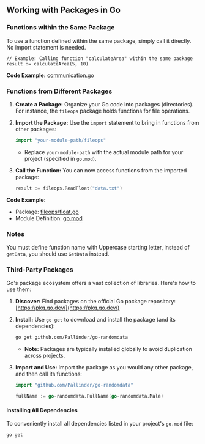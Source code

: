 ## Working with Packages in Go

### Functions within the Same Package

To use a function defined within the same package, simply call it directly. No import statement is needed.

```
// Example: Calling function "calculateArea" within the same package
result := calculateArea(5, 10) 
```
**Code Example:** [communication.go](./04-working-with-packages/communication.go)

### Functions from Different Packages

1. **Create a Package:** Organize your Go code into packages (directories). For instance, the `fileops` package holds functions for file operations. 

2. **Import the Package:** Use the `import` statement to bring in functions from other packages:

   ```go
   import "your-module-path/fileops" 
   ```

   * Replace `your-module-path` with the actual module path for your project (specified in `go.mod`).

3. **Call the Function:**  You can now access functions from the imported package:

   ```go
   result := fileops.ReadFloat("data.txt")
   ```
**Code Example:**  
* Package: [fileops/float.go](./04-working-with-packages/fileops/float.go)
* Module Definition: [go.mod](./04-working-with-packages/go.mod)

### Notes
You must define function name with Uppercase starting letter, instead of `getData`, you should use `GetData` instead.

### Third-Party Packages

Go's package ecosystem offers a vast collection of libraries. Here's how to use them:

1. **Discover:** Find packages on the official Go package repository: [https://pkg.go.dev/](https://pkg.go.dev/)

2. **Install:**  Use `go get` to download and install the package (and its dependencies):

   ```bash
   go get github.com/Pallinder/go-randomdata
   ```
   * **Note:** Packages are typically installed globally to avoid duplication across projects.

3. **Import and Use:**  Import the package as you would any other package, and then call its functions:

   ```go
   import "github.com/Pallinder/go-randomdata"

   fullName := go-randomdata.FullName(go-randomdata.Male)
   ```

#### Installing All Dependencies

To conveniently install all dependencies listed in your project's `go.mod` file:

```bash
go get
```